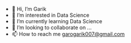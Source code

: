 - 👋 Hi, I’m Garik
- 👀 I’m interested in Data Science
- 🌱 I’m currently learning Data Science
- 💞️ I’m looking to collaborate on ...
- 📫 How to reach me garogarik007@gmail.com

<!---
garogarik007/garogarik007 is a ✨ special ✨ repository because its `README.md` (this file) appears on your GitHub profile.
You can click the Preview link to take a look at your changes.
--->
